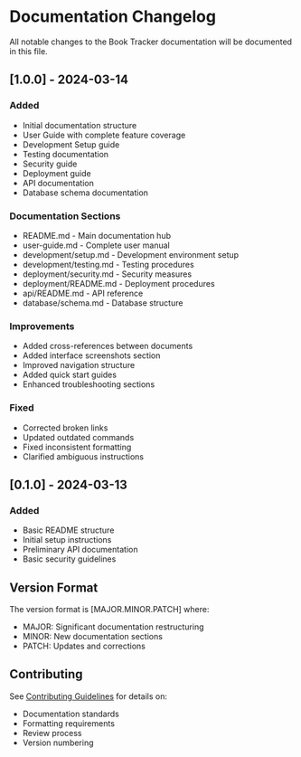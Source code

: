 # Documentation Changelog

All notable changes to the Book Tracker documentation will be documented in this file.

## [1.0.0] - 2024-03-14

### Added
- Initial documentation structure
- User Guide with complete feature coverage
- Development Setup guide
- Testing documentation
- Security guide
- Deployment guide
- API documentation
- Database schema documentation

### Documentation Sections
- README.md - Main documentation hub
- user-guide.md - Complete user manual
- development/setup.md - Development environment setup
- development/testing.md - Testing procedures
- deployment/security.md - Security measures
- deployment/README.md - Deployment procedures
- api/README.md - API reference
- database/schema.md - Database structure

### Improvements
- Added cross-references between documents
- Added interface screenshots section
- Improved navigation structure
- Added quick start guides
- Enhanced troubleshooting sections

### Fixed
- Corrected broken links
- Updated outdated commands
- Fixed inconsistent formatting
- Clarified ambiguous instructions

## [0.1.0] - 2024-03-13

### Added
- Basic README structure
- Initial setup instructions
- Preliminary API documentation
- Basic security guidelines

## Version Format

The version format is [MAJOR.MINOR.PATCH] where:
- MAJOR: Significant documentation restructuring
- MINOR: New documentation sections
- PATCH: Updates and corrections

## Contributing

See [Contributing Guidelines](../CONTRIBUTING.md) for details on:
- Documentation standards
- Formatting requirements
- Review process
- Version numbering 